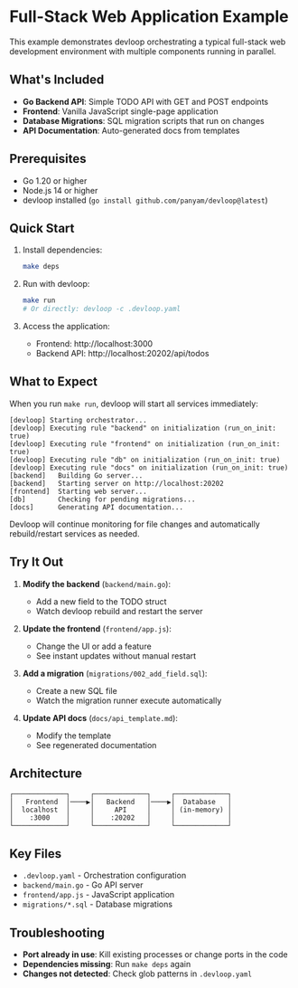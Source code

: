 # Full-Stack Web Application Example

This example demonstrates devloop orchestrating a typical full-stack web development environment with multiple components running in parallel.

## What's Included

- **Go Backend API**: Simple TODO API with GET and POST endpoints
- **Frontend**: Vanilla JavaScript single-page application
- **Database Migrations**: SQL migration scripts that run on changes
- **API Documentation**: Auto-generated docs from templates

## Prerequisites

- Go 1.20 or higher
- Node.js 14 or higher
- devloop installed (`go install github.com/panyam/devloop@latest`)

## Quick Start

1. Install dependencies:
   ```bash
   make deps
   ```

2. Run with devloop:
   ```bash
   make run
   # Or directly: devloop -c .devloop.yaml
   ```

3. Access the application:
   - Frontend: http://localhost:3000
   - Backend API: http://localhost:20202/api/todos

## What to Expect

When you run `make run`, devloop will start all services immediately:

```
[devloop] Starting orchestrator...
[devloop] Executing rule "backend" on initialization (run_on_init: true)
[devloop] Executing rule "frontend" on initialization (run_on_init: true)
[devloop] Executing rule "db" on initialization (run_on_init: true)
[devloop] Executing rule "docs" on initialization (run_on_init: true)
[backend]   Building Go server...
[backend]   Starting server on http://localhost:20202
[frontend]  Starting web server...
[db]        Checking for pending migrations...
[docs]      Generating API documentation...
```

Devloop will continue monitoring for file changes and automatically rebuild/restart services as needed.

## Try It Out

1. **Modify the backend** (`backend/main.go`):
   - Add a new field to the TODO struct
   - Watch devloop rebuild and restart the server

2. **Update the frontend** (`frontend/app.js`):
   - Change the UI or add a feature
   - See instant updates without manual restart

3. **Add a migration** (`migrations/002_add_field.sql`):
   - Create a new SQL file
   - Watch the migration runner execute automatically

4. **Update API docs** (`docs/api_template.md`):
   - Modify the template
   - See regenerated documentation

## Architecture

```
┌─────────────┐     ┌─────────────┐     ┌─────────────┐
│   Frontend  │────▶│   Backend   │────▶│  Database   │
│  localhost  │     │     API     │     │ (in-memory) │
│    :3000    │     │    :20202   │     │             │
└─────────────┘     └─────────────┘     └─────────────┘
```

## Key Files

- `.devloop.yaml` - Orchestration configuration
- `backend/main.go` - Go API server
- `frontend/app.js` - JavaScript application
- `migrations/*.sql` - Database migrations

## Troubleshooting

- **Port already in use**: Kill existing processes or change ports in the code
- **Dependencies missing**: Run `make deps` again
- **Changes not detected**: Check glob patterns in `.devloop.yaml`
